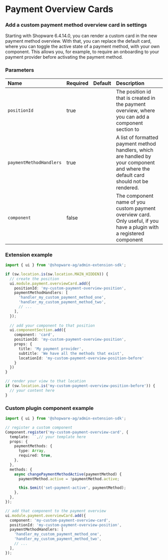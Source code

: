 # Payment Overview Cards

### Add a custom payment method overview card in settings

Starting with Shopware 6.4.14.0, you can render a custom card in the new payment method overview.
With that, you can replace the default card, where you can toggle the active state of a payment method, with your own component.
This allows you, for example, to require an onboarding to your payment provider before activating the payment method.

### Parameters
| Name                    | Required | Default        | Description                                                                                                                         |
|:------------------------|:---------| :------------- |:------------------------------------------------------------------------------------------------------------------------------------|
| `positionId`            | true     |                | The position id that is created in the payment overview, where you can add a component section to                                   |
| `paymentMethodHandlers` | true     |                | A list of formatted payment method handlers, which are handled by your component and where the default card should not be rendered. |
| `component`             | false    |                | The component name of you custom payment overview card. Only useful, if you have a plugin with a registered component               |

### Extension example
```ts
import { ui } from '@shopware-ag/admin-extension-sdk';

if (sw.location.is(sw.location.MAIN_HIDDEN)) {
  // create the position
  ui.module.payment.overviewCard.add({
    positionId: 'my-custom-payment-overview-position',
    paymentMethodHandlers: [
      'handler_my_custom_payment_method_one',
      'handler_my_custom_payment_method_two', 
      // ...
    ],
  });
    
  // add your component to that position
  ui.componentSection.add({
    component: 'card',
    positionId: 'my-custom-payment-overview-position',
    props: {
      title: 'My payment provider',
      subtitle: 'We have all the methods that exist',
      locationId: 'my-custom-payment-overview-position-before'
    }
  })
}

// render your view to that location
if (sw.location.is('my-custom-payment-overview-position-before')) {
  // your content here
}
```

### Custom plugin component example
```ts
import { ui } from '@shopware-ag/admin-extension-sdk';

// register a custom component
Component.register('my-custom-payment-overview-card', {
  template: ``,// your template here
  props: {
    paymentMethods: {
      type: Array,
      required: true,
    },
  },
  methods: {
    async changePaymentMethodActive(paymentMethod) {
      paymentMethod.active = !paymentMethod.active;

      this.$emit('set-payment-active', paymentMethod);
    },
  },
});

// add that component to the payment overview
ui.module.payment.overviewCard.add({
  component: 'my-custom-payment-overview-card',
  positionId: 'my-custom-payment-overview-position',
  paymentMethodHandlers: [
    'handler_my_custom_payment_method_one',
    'handler_my_custom_payment_method_two',
    // ...
  ],
});
```

